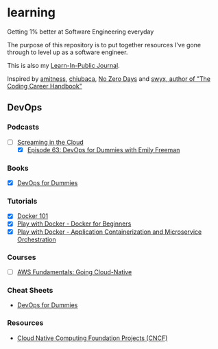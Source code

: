 # learning

Getting 1% better at Software Engineering everyday

The purpose of this repository is to put together resources I've gone through to level up as a software engineer.

This is also my [Learn-In-Public Journal](https://github.com/Jestfer/learning/tree/master/journal).

Inspired by [amitness](https://github.com/amitness/learning), [chiubaca](https://github.com/chiubaca/learning), [No Zero Days](https://medium.com/@fayadh56/the-concept-of-no-more-zero-days-and-why-motivation-is-fleeting-9c1c307f8948) and [swyx, author of "The Coding Career Handbook"](https://www.swyx.io/)

## DevOps

### Podcasts

- [ ] [Screaming in the Cloud](https://www.lastweekinaws.com/podcast/screaming-in-the-cloud/)
  - [x] [Episode 63: DevOps for Dummies with Emily Freeman](https://www.lastweekinaws.com/podcast/screaming-in-the-cloud/episode-63-devops-for-dummies-with-emily-freeman/)

### Books

- [x] [DevOps for Dummies](https://www.goodreads.com/book/show/41544326-devops-for-dummies)

### Tutorials

- [x] [Docker 101](https://www.docker.com/101-tutorial)
- [x] [Play with Docker - Docker for Beginners](https://training.play-with-docker.com/beginner-linux/)
- [x] [Play with Docker - Application Containerization and Microservice Orchestration](https://training.play-with-docker.com/microservice-orchestration/)

### Courses

- [ ] [AWS Fundamentals: Going Cloud-Native](https://www.coursera.org/learn/aws-fundamentals-going-cloud-native)

### Cheat Sheets

- [DevOps for Dummies](https://www.dummies.com/business/operations-management/devops-for-dummies-cheat-sheet/)

### Resources

- [Cloud Native Computing Foundation Projects (CNCF)](https://www.cncf.io/projects/)
